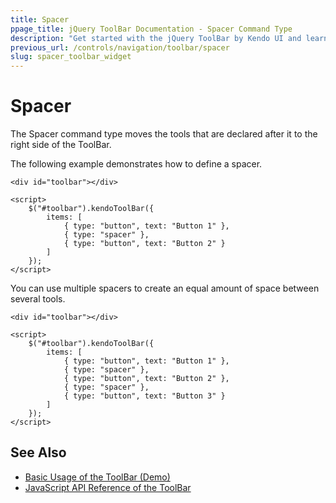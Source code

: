```yaml
---
title: Spacer
ppage_title: jQuery ToolBar Documentation - Spacer Command Type
description: "Get started with the jQuery ToolBar by Kendo UI and learn how to configure and use the Spacer command type."
previous_url: /controls/navigation/toolbar/spacer
slug: spacer_toolbar_widget
---
```


# Spacer

The Spacer command type moves the tools that are declared after it to the right side of the ToolBar.

The following example demonstrates how to define a spacer.

    <div id="toolbar"></div>

    <script>
        $("#toolbar").kendoToolBar({
            items: [
                { type: "button", text: "Button 1" },
                { type: "spacer" },
                { type: "button", text: "Button 2" }
            ]
        });
    </script>

You can use multiple spacers to create an equal amount of space between several tools.

    <div id="toolbar"></div>

    <script>
        $("#toolbar").kendoToolBar({
            items: [
                { type: "button", text: "Button 1" },
                { type: "spacer" },
                { type: "button", text: "Button 2" },
                { type: "spacer" },
                { type: "button", text: "Button 3" }
            ]
        });
    </script>

## See Also

* [Basic Usage of the ToolBar (Demo)](https://demos.telerik.com/kendo-ui/toolbar/index)
* [JavaScript API Reference of the ToolBar](/api/javascript/ui/toolbar)
